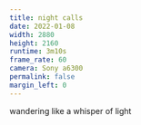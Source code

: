 ```yaml
---
title: night calls
date: 2022-01-08
width: 2880
height: 2160
runtime: 3m10s
frame_rate: 60
camera: Sony a6300
permalink: false
margin_left: 0
---
```

wandering like a whisper of light
